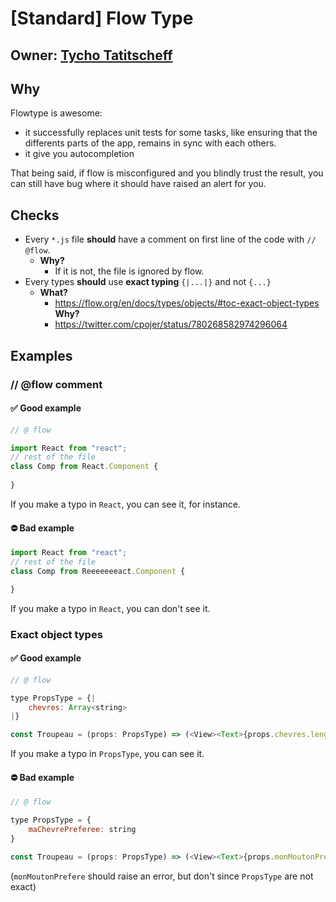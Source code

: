 # [Standard] Flow Type

## Owner: [Tycho Tatitscheff](https://github.com/tychota)

## Why

Flowtype is awesome:
- it successfully replaces unit tests for some tasks, like ensuring that the differents parts of the app, remains in sync with each others.
- it give you autocompletion

That being said, if flow is misconfigured and you blindly trust the result, you can still have bug where it should have raised an alert for you.

## Checks

- Every `*.js` file **should** have a comment on first line of the code with `// @flow`.
  - **Why?**
    - If it is not, the file is ignored by flow.
- Every types **should** use **exact typing** `{|...|}` and not `{...}`
  - **What?**
    - https://flow.org/en/docs/types/objects/#toc-exact-object-types
  **Why?**
    - https://twitter.com/cpojer/status/780268582974296064

## Examples

### // @flow comment

#### ✅ **Good example**

```js
// @ flow

import React from "react";
// rest of the file
class Comp from React.Component {
    
}
```

If you make a typo in `React`, you can see it, for instance.

#### ⛔️ **Bad example**

```js
import React from "react";
// rest of the file
class Comp from Reeeeeeeact.Component {

}
```

If you make a typo in `React`, you can don't see it.

### Exact object types

#### ✅ **Good example**

```js
// @ flow

type PropsType = {|
    chevres: Array<string>
|}

const Troupeau = (props: PropsType) => (<View><Text>{props.chevres.lenght}</Text></View>)
```

If you make a typo in `PropsType`, you can see it.

#### ⛔️ **Bad example**

```js
// @ flow

type PropsType = {
    maChevrePreferee: string
}

const Troupeau = (props: PropsType) => (<View><Text>{props.monMoutonPrefere}</Text></View>)
```

(`monMoutonPrefere` should raise an error, but don't since `PropsType` are not exact)
